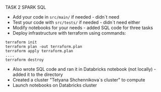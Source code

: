 TASK 2 SPARK SQL


* Add your code in `src/main/` if needed - didn`t need
* Test your code with `src/tests/` if needed - didn`t need either
* Modify notebooks for your needs - added SQL code for three tasks
* Deploy infrastructure with terraform using commands:
```
terraform init
terraform plan -out terraform.plan
terraform apply terraform.plan
....
terraform destroy
```


* Also wrote SQL code and ran it in Databricks notebook (not locally) - added it to the directory
* Created a cluster "Tetyana Shchennikova`s cluster" to compute 
* Launch notebooks on Databricks cluster
